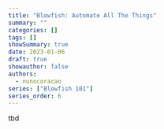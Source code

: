 ```yaml
---
title: "Blowfish: Automate All The Things"
summary: ""
categories: []
tags: []
showSummary: true
date: 2023-01-06
draft: true
showauthor: false
authors:
  - nunocoracao
series: ["Blowfish 101"]
series_order: 6
---
```


tbd